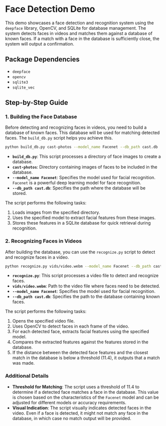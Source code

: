 # Face Detection Demo

This demo showcases a face detection and recognition system using the `deepface` library, OpenCV, and SQLite for database management. The system detects faces in videos and matches them against a database of known faces. If a match with a face in the database is sufficiently close, the system will output a confirmation.

## Package Dependencies

- `deepface`
- `opencv`
- `sqlite3`
- `sqlite_vec`

## Step-by-Step Guide

### 1. Building the Face Database

Before detecting and recognizing faces in videos, you need to build a database of known faces. This database will be used for matching detected faces. The `build_db.py` script helps you achieve this.

```sh
python build_db.py cast-photos --model_name Facenet --db_path cast.db
```

- **`build_db.py`**: This script processes a directory of face images to create a database.
- **`cast-photos`**: Directory containing images of faces to be included in the database.
- **`--model_name Facenet`**: Specifies the model used for facial recognition. `Facenet` is a powerful deep learning model for face recognition.
- **`--db_path cast.db`**: Specifies the path where the database will be stored.

The script performs the following tasks:
1. Loads images from the specified directory.
2. Uses the specified model to extract facial features from these images.
3. Stores these features in a SQLite database for quick retrieval during recognition.

### 2. Recognizing Faces in Videos

After building the database, you can use the `recognize.py` script to detect and recognize faces in a video.

```sh
python recognize.py vids/video.webm --model_name Facenet --db_path cast.db
```

- **`recognize.py`**: This script processes a video file to detect and recognize faces.
- **`vids/video.webm`**: Path to the video file where faces need to be detected.
- **`--model_name Facenet`**: Specifies the model used for facial recognition.
- **`--db_path cast.db`**: Specifies the path to the database containing known faces.

The script performs the following tasks:
1. Opens the specified video file.
2. Uses OpenCV to detect faces in each frame of the video.
3. For each detected face, extracts facial features using the specified model.
4. Compares the extracted features against the features stored in the database.
5. If the distance between the detected face features and the closest match in the database is below a threshold (11.4), it outputs that a match was made.

### Additional Details

- **Threshold for Matching**: The script uses a threshold of 11.4 to determine if a detected face matches a face in the database. This value is chosen based on the characteristics of the `Facenet` model and can be adjusted for different models or accuracy requirements.
- **Visual Indication**: The script visually indicates detected faces in the video. Even if a face is detected, it might not match any face in the database, in which case no match output will be provided.
